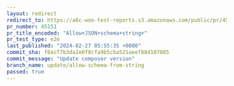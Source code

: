 ```yaml
---
layout: redirect
redirect_to: https://a8c-woo-test-reports.s3.amazonaws.com/public/pr/45151/e2e/index.html
pr_number: 45151
pr_title_encoded: "Allow+JSON+schema+string+"
pr_test_type: e2e
last_published: "2024-02-27 05:55:35 +0000"
commit_sha: f8acf7b3da2e0f0cfa9b5cba521aeef88d107865
commit_message: "Update composer version"
branch_name: update/allow-schema-from-string
passed: true
---
```

